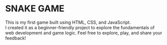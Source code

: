 # SNAKE GAME
This is my first game built using HTML, CSS, and JavaScript.<br>
I created it as a beginner-friendly project to explore the fundamentals of web development and game logic. Feel free to explore, play, and share your feedback!
